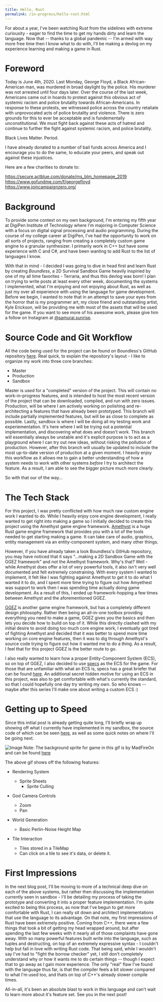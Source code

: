 ```yaml
---
title: Hello, Rust
permalink: /in-progress/hello-rust.html
---
```

For about a year, I've been watching Rust from the sidelines with extreme curiousity - eager to find the time to get my hands dirty and learn the language. Now that -- thanks to a global pandemic -- I'm armed with way more free time then I know what to do with, I'll be making a devlog on my experience learning and making a game in Rust.

<!--more-->

# Foreword

Today is June 4th, 2020. Last Monday, George Floyd, a Black African-American man, was murdered in broad daylight by the police. His murderer was not arrested until four days later. Over the course of the last week, Americans came out in hoards to protest against this obvious act of systemic racism and police brutality towards African-Americans. In response to these protests, we witnessed police across the country retaliate with unprovocated acts of police brutality and violence. There is zero grounds for this to ever be acceptable and is fundementally unconstitutional. We must fight back against these acts of hatred and continue to further the fight against systemic racism, and police brutality. 

Black Lives Matter. Period. 

I have already donated to a number of bail funds across America and I encourage you to do the same, to educate your peers, and speak out against these injustices. 

Here are a few charities to donate to: 

https://secure.actblue.com/donate/ms_blm_homepage_2019
https://www.gofundme.com/f/georgefloyd
https://www.joincampaignzero.org/

# Background

To provide some context on my own background, I'm entering my fifth year at DigiPen Institute of Technology where I'm majoring in Computer Science with a focus on digital signal processing and audio programming. During the course of my college career at DigiPen, I've had the opportunity to work on all sorts of projects, ranging from creating a completely custom game engine to a granular synthesizer. I primarily work in C++ but have some experience with C and C#, and have been wanting to add Rust to the list of languages I know.  

With that in mind - I decided I was going to dive in head first and learn Rust by creating *Boundless*, a 2D Survival Sandbox Game heavily inspiried by one of my all time favorites - Terraria, and thus this devlog was born! I plan on trying to write posts at least every other week, documenting the systems I implemented, what I'm enjoying and not enjoying about Rust, as well as just my over all experience with using the language for game development. Before we begin, I wanted to note that in an attempt to save your eyes from the horror that is my programmer art, my close friend and outstanding artist, Kyle Erickson, will be providing me with most of the assets that will be used for the game. If you want to see more of his awesome work, please give him a follow on Instagram at [@samurai.sunrise](https://www.instagram.com/sunrise.samurai/).

# Source Code and Git Workflow

All the code being used for the project can be found on Boundless's GitHub repository [here](https://github.com/abrigante1/boundless). Real quick, to explain the repository's layout - I like to organize my work into three core branches: 

 - Master
 - Production
 - Sandbox

Master is used for a "completed" version of the project. This will contain no work-in-progress features, and is intended to host the most recent version of the project that can be downloaded, compiled, and run with zero issues. Production, will be where I am actively working on polishing and re-architecting a features that have already been prototyped. This branch will include partially implemented features, but will be as close to complete as possible. Lastly, sandbox is where I will be doing all my testing work and experiementation. It's here where I will be trying out a potential implementation, and discovering what does and doesn't work. This branch will essentially always be unstable and it's explicit purpose is to act as a playground where I can try out new ideas, without risking the pollution of production. However, after this branch will usually be updated to include the most up-to-date version of production at a given moment. I heavily enjoy this workflow as it allows me to gain a better understanding of how a system needs to work with other systems *before* I try to architect the feature. As a result, I am able to see the bigger picture much more clearly. 

So with that our of the way...

# The Tech Stack

For this project, I was pretty conflicted with how much raw custom engine work I wanted to do. While I heavily enjoy core engine development, I really wanted to get right into making a game so I initially decided to create this project using the Amethyst game engine framework. [Amethyst](https://amethyst.rs/) is a huge Rust game engine framework that provides you with a lot of the tools needed to get starting making a game. It can take care of audio, graphics, entity management via an entity-component system, and many other things. 

However, if you have already taken a look Boundless's GitHub repository, you may have noticed that it says "...making a 2D Sandbox Game with the GGEZ framework" and *not* the Amethyst framework. Why's that? Well - while Amethyst does offer a lot of very powerful tools, it also isn't very well documented and felt extremely constraining. With every system I wanted to implement, it felt like I was fighting against Amethyst to get it to do what I wanted it to do, and I spent more time trying to figure out how Amyethest was support to work then I was spending time actually doing game development. As a result of this, I ended up framework-hopping a few times between Amethyst and the aforementioned GGEZ. 

[GGEZ](https://ggez.rs/) is another game engine framework, but has a completely different design philosophy. Rather then being an all-in-one toolbox providing everything you need to make a game, GGEZ gives you the basics and then lets you decide how to build on top of it. While this directly clashed with my initial desire to avoid doing too much core engine work, I eventually got tired of fighting Amethyst and decided that it was better to spend more time working on core engine features, then it was to dig through Amethyst's source code trying to figure out how it wanted me to do a thing. As a result, I feel that for this project GGEZ is the better route to go. 

I also really wanted to learn how a proper Entity-Component System (ECS), so on top of GGEZ, I also decided to use [specs](https://specs.amethyst.rs/) as the ECS for the game. For those that are unfamiliar with what an ECS is, specs has a great briefer that can be found [here](https://specs.amethyst.rs/docs/tutorials/01_intro.html). An additional secret hidden motive for using an ECS in this project, was also to get comfortable with what's currently the standard, so that I could hopefully one day try writing my own. So who knows -- maybe after this series I'll make one about writing a custom ECS :)

# Getting up to Speed

Since this initial post is already getting quite long, I'll briefly wrap up showing off what I currently have implemented in my sandbox, the source code of which can be seen [here](https://github.com/abrigante1/boundless/tree/v0.1), as well as some quick notes on where I'll be going next.

![Image](/assets/boundless/gifs/sandbox_v0.1_bp-1.gif)
Note: The background sprite for game in this gif is by MadFireOn and can be found [here](https://swapnilrane24.itch.io/nature-background?download) 


The above gif shows off the following features: 

- Rendering System
    - Sprite Sheets
      - Sprite Culling
     
- God Camera Controls 
     - Zoom
     - Pan

- World Generation
     - Basic Perlin-Noise Height Map

- Tile Interaction
     - Tiles stored in a TileMap 
     - Can click on a tile to see it's data, or delete it.

# First Impressions

In the next blog post, I'll be moving to more of a technical deep dive on each of the above systems, but rather then discussing the implementation currently seen in sandbox - I'll be detailing my process of taking the prototype and converting it into a proper feature implementation. I'm quite excited to being this process, as now that I've begun to get more comfortable with Rust, I can really sit down and architect implementations that use the language to its advantage. On that note, my first impressions of Rust have been extremely positive. Coming from C++, there were a few things that took a bit of getting my head wrapped around, but after spending the last few weeks with it nearly all of those complaints have gone away. With so many powerful features built write into the language, such as tuples and destructing, on top of an extremely expressive syntax - I couldn't help but fall in love with writing Rust code. That being said, while I wouldn't say I've had to "fight the borrow checker" yet, I still don't completely understand why or how it wants me to do certain things -- though I expect that to go away as I gain more experience. The only "real" flaw I've found with the language thus far, is that the compiler feels a bit slower compared to what I'm used too, and thats on top of C++'s already slower compile times. 

All-in-all, it's been an absolute blast to work in this language and can't wait to learn more about it's feature set. See you in the next post!